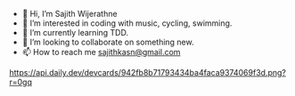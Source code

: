 - 👋 Hi, I’m Sajith Wijerathne
- 👀 I’m interested in coding with music, cycling, swimming.
- 🌱 I’m currently learning TDD.
- 💞️ I’m looking to collaborate on something new.
- 📫 How to reach me sajithkasn@gmail.com

https://api.daily.dev/devcards/942fb8b71793434ba4faca9374069f3d.png?r=0gq
<!---
ruk91/ruk91 is a ✨ special ✨ repository because its `README.md` (this file) appears on your GitHub profile.
You can click the Preview link to take a look at your changes.
--->
